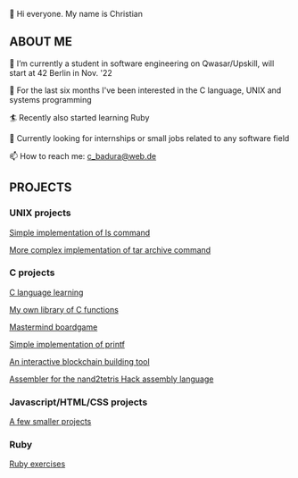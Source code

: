 👋 Hi everyone. My name is Christian

## ABOUT ME 

🌱 I’m currently a student in software engineering on Qwasar/Upskill, will start at 42 Berlin in Nov. '22

👀 For the last six months I've been interested in the C language, UNIX and systems programming

:surfer: Recently also started learning Ruby 

:climbing: Currently looking for internships or small jobs related to any software field


📫 How to reach me: c_badura@web.de

## PROJECTS

### UNIX projects

[Simple implementation of ls command](https://github.com/cbadura/my_ls)

[More complex implementation of tar archive command](https://github.com/cbadura/my_tar)

### C projects

[C language learning](https://github.com/cbadura/C-language)

[My own library of C functions](https://github.com/cbadura/My-own-C-library)

[Mastermind boardgame](https://github.com/cbadura/my_mastermind)

[Simple implementation of printf](https://github.com/cbadura/my_printf)

[An interactive blockchain building tool](https://github.com/cbadura/my_blockchain)

[Assembler for the nand2tetris Hack assembly language](https://github.com/cbadura/hack_assembler)

### Javascript/HTML/CSS projects

[A few smaller projects](https://github.com/cbadura/Web-Javascript-projects)


### Ruby

[Ruby exercises](https://github.com/cbadura/Ruby)


<!---
cbadura/cbadura is a ✨ special ✨ repository because its `README.md` (this file) appears on your GitHub profile.
You can click the Preview link to take a look at your changes.
--->
